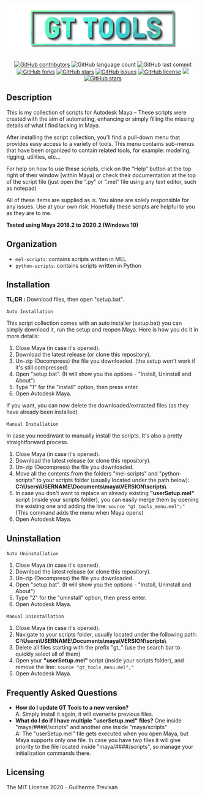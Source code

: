 <!-- GT Tools README.md file -->
<p></p>

<img src="./gt_logo.png">

<p></p>
<p align="center"> 
<a href="https://github.com/TrevisanGMW/gt-tools/graphs/contributors">
<img alt="GitHub contributors" src="https://img.shields.io/github/contributors/TrevisanGMW/gt-tools.svg?style=flat-square" ></a>
<img alt="GitHub language count" src="https://img.shields.io/github/languages/count/TrevisanGMW/gt-tools?style=flat-square">
<img alt="GitHub last commit" src="https://img.shields.io/github/last-commit/TrevisanGMW/gt-tools?style=flat-square">

<a href="https://github.com/TrevisanGMW/gt-tools/network/members">
<img alt="GitHub forks" src="https://img.shields.io/github/forks/TrevisanGMW/gt-tools.svg?style=flat-square" ></a>

<a href="https://github.com/TrevisanGMW/gt-tools/stargazers">
<img alt="GitHub stars" src="https://img.shields.io/github/stars/TrevisanGMW/gt-tools.svg?style=flat-square" ></a>

<a href="https://github.com/TrevisanGMW/gt-tools/issues">
<img alt="GitHub issues" src="https://img.shields.io/github/issues/TrevisanGMW/gt-tools.svg?style=flat-square" ></a>

<a href="https://github.com/TrevisanGMW/gt-tools/blob/master/LICENSE">
<img alt="GitHub license" src="https://img.shields.io/github/license/TrevisanGMW/gt-tools.svg?style=flat-square" ></a>

<a href="https://www.paypal.me/TrevisanGMW"> 
<img src="https://img.shields.io/badge/$-donate-blue.svg?maxAge=2592000&amp;style=flat-square">

<a href="https://www.linkedin.com/in/trevisangmw/">
<img alt="GitHub stars" src="https://img.shields.io/badge/-LinkedIn-black.svg?style=flat-square&logo=linkedin&colorB=555" ></a>

</p>


## Description
This is my collection of scripts for Autodesk Maya – These scripts were created with the aim of automating, enhancing or simply filling the missing details of what I find lacking in Maya.

After installing the script collection, you’ll find a pull-down menu that provides easy access to a variety of tools. This menu contains sub-menus that have been organized to contain related tools, for example: modeling, rigging, utilities, etc…

For help on how to use these scripts, click on the “Help” button at the top right of their window (within Maya) or check their documentation at the top of the script file (just open the “.py” or “.mel” file using any text editor, such as notepad)

All of these items are supplied as is. You alone are solely responsible for any issues. Use at your own risk. 
Hopefully these scripts are helpful to you as they are to me.

<p><b>Tested using Maya 2018.2 to 2020.2 (Windows 10)</b></p>


## Organization
* `mel-scripts`: contains scripts written in MEL
* `python-scripts`: contains scripts written in Python

## Installation

<b>TL;DR :</b> Download files, then open "setup.bat".

`Auto Installation`

This script collection comes with an auto installer (setup.bat) you can simply download it, run the setup and reopen Maya.
Here is how you do it in more details:
<ol>
	<li>Close Maya (in case it's opened).</li>
	<li>Download the latest release (or clone this repository).</li>
	<li>Un-zip (Decompress) the file you downloaded. (the setup won't work if it's still compressed)</li>
	<li>Open "setup.bat". (It will show you the options - "Install, Uninstall and About")</li>
	<li>Type "1" for the "install" option, then press enter.</li>
	<li>Open Autodesk Maya.</li>
</ol>


If you want, you can now delete the downloaded/extracted files (as they have already been installed)

`Manual Installation`

In case you need/want to manually install the scripts. It's also a pretty straightforward process.
<ol>
	<li>Close Maya (in case it's opened).</li>
	<li>Download the latest release (or clone this repository).</li>
	<li>Un-zip (Decompress) the file you downloaded.</li>
	<li>Move all the contents from the folders "mel-scripts" and "python-scripts" to your scripts folder (usually located under the path below):
	<b>C:\Users\USERNAME\Documents\maya\VERSION\scripts\ </b></li>
	<li>In case you don't want to replace an already existing <b>"userSetup.mel" </b> script (inside your scripts folder), you can easily merge them by opening the existing one and adding the line: <code>source "gt_tools_menu.mel";" </code></li>
	(This command adds the menu when Maya opens)
	<li>Open Autodesk Maya. </li>
</ol>

## Uninstallation

`Auto Uninstallation`

<ol>
	<li>Close Maya (in case it's opened).</li>
	<li>Download the latest release (or clone this repository).</li>
	<li>Un-zip (Decompress) the file you downloaded.</li>
	<li>Open "setup.bat". (It will show you the options - "Install, Uninstall and About")</li>
	<li>Type "2" for the "uninstall" option, then press enter.</li>
	<li>Open Autodesk Maya.</li>
</ol>

`Manual Uninstallation`

<ol>
	<li>Close Maya (in case it's opened).</li>
	<li>Navigate to your scripts folder, usually located under the following path:
	<b>C:\Users\USERNAME\Documents\maya\VERSION\scripts\ </b></li>
	<li>Delete all files starting with the prefix "gt_" (use the search bar to quickly select all of them)</li>
	<li>Open your <b>"userSetup.mel" </b> script (inside your scripts folder), and remove the line: <code>source "gt_tools_menu.mel";" </code></li>
	<li>Open Autodesk Maya. </li>
</ol>

## Frequently Asked Questions
<ul>
	<li><b>How do I update GT Tools to a new version?</b> <br>A: Simply install it again, it will overwrite previous files.</li>
	<li><b>What do I do if I have multiple "userSetup.mel" files?</b> One inside "maya/####/scripts" and another one inside "maya/scripts"<br>A: The "userSetup.mel" file gets executed when you open Maya, but Maya supports only one file. In case you have two files it will give priority to the file located inside "maya/####/scripts", so manage your initialization commands there.</li>
</ul>

## Licensing

The MIT License 2020 - Guilherme Trevisan